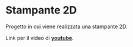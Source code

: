 # Stampante 2D
Progetto in cui viene realizzata una stampante 2D.

Link per il video di [**youtube**](https://youtu.be/xlgSDPB5cds).

